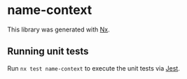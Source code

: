 # name-context

This library was generated with [Nx](https://nx.dev).

## Running unit tests

Run `nx test name-context` to execute the unit tests via [Jest](https://jestjs.io).
